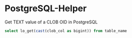 # PostgreSQL-Helper

Get TEXT value of a CLOB OID in PostgreSQL
```sql
select lo_get(cast(clob_col as bigint)) from table_name
```
